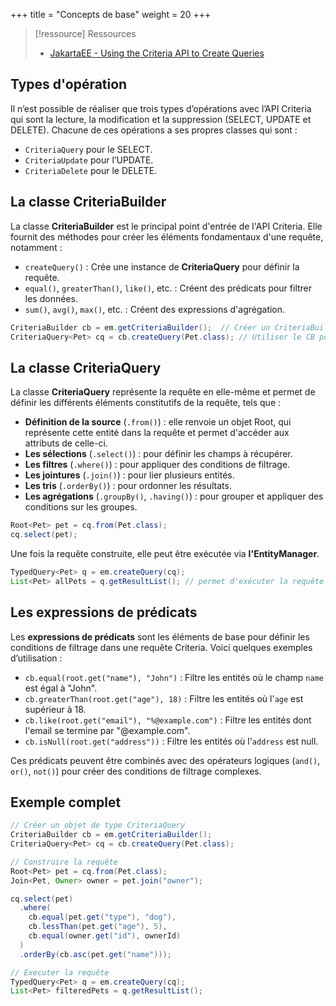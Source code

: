 +++
title = "Concepts de base"
weight = 20
+++

> [!ressource] Ressources
> - [JakartaEE - Using the Criteria API to Create Queries](https://jakarta.ee/learn/docs/jakartaee-tutorial/current/persist/persistence-criteria/persistence-criteria.html)

## Types d'opération
Il n’est possible de réaliser que trois types d’opérations avec l’API Criteria qui sont la lecture, la modification et la suppression (SELECT, UPDATE et DELETE). Chacune de ces opérations a ses propres classes qui sont :
  - `CriteriaQuery` pour le SELECT.
  - `CriteriaUpdate` pour l’UPDATE.
  - `CriteriaDelete` pour le DELETE.

## La classe CriteriaBuilder
La classe **CriteriaBuilder** est le principal point d'entrée de l'API Criteria. Elle fournit des méthodes pour créer les éléments fondamentaux d'une requête, notamment :

- `createQuery()` : Crée une instance de **CriteriaQuery** pour définir la requête.
- `equal()`, `greaterThan()`, `like()`, etc. : Créent des prédicats pour filtrer les données.
- `sum()`, `avg()`, `max()`, etc. : Créent des expressions d'agrégation.

```java
CriteriaBuilder cb = em.getCriteriaBuilder();  // Créer un CriteriaBuilder depuis EntityManager
CriteriaQuery<Pet> cq = cb.createQuery(Pet.class); // Utiliser le CB pour créer une requête
```

## La classe CriteriaQuery
La classe **CriteriaQuery** représente la requête en elle-même et permet de définir les différents éléments constitutifs de la requête, tels que :

- **Définition de la source**  (`.from()`) : elle renvoie un objet Root<T>, qui représente cette entité dans la requête et permet d'accéder aux attributs de celle-ci.
- **Les sélections** (`.select()`) : pour définir les champs à récupérer.
- **Les filtres** (`.where()`) : pour appliquer des conditions de filtrage.
- **Les jointures** (`.join()`) : pour lier plusieurs entités.
- **Les tris** (`.orderBy()`) : pour ordonner les résultats.
- **Les agrégations** (`.groupBy()`, `.having()`) : pour grouper et appliquer des conditions sur les groupes.

```java
Root<Pet> pet = cq.from(Pet.class);
cq.select(pet);
```

Une fois la requête construite, elle peut être exécutée via **l'EntityManager**.

```java
TypedQuery<Pet> q = em.createQuery(cq);
List<Pet> allPets = q.getResultList(); // permet d'exécuter la requête
```

## Les expressions de prédicats
Les **expressions de prédicats** sont les éléments de base pour définir les conditions de filtrage dans une requête Criteria. Voici quelques exemples d’utilisation :

- `cb.equal(root.get("name"), "John")` : Filtre les entités où le champ `name` est égal à "John".
- `cb.greaterThan(root.get("age"), 18)` : Filtre les entités où l'`age` est supérieur à 18.
- `cb.like(root.get("email"), "%@example.com")` : Filtre les entités dont l'email se termine par "@example.com".
- `cb.isNull(root.get("address"))` : Filtre les entités où l'`address` est null.

Ces prédicats peuvent être combinés avec des opérateurs logiques (`and()`, `or()`, `not()`) pour créer des conditions de filtrage complexes.

## Exemple complet
```java
// Créer un objet de type CriteriaQuery
CriteriaBuilder cb = em.getCriteriaBuilder();
CriteriaQuery<Pet> cq = cb.createQuery(Pet.class);

// Construire la requête
Root<Pet> pet = cq.from(Pet.class);
Join<Pet, Owner> owner = pet.join("owner");

cq.select(pet)
  .where(
    cb.equal(pet.get("type"), "dog"),
    cb.lessThan(pet.get("age"), 5),
    cb.equal(owner.get("id"), ownerId)
  )
  .orderBy(cb.asc(pet.get("name")));

// Executer la requête
TypedQuery<Pet> q = em.createQuery(cq);
List<Pet> filteredPets = q.getResultList();
```
